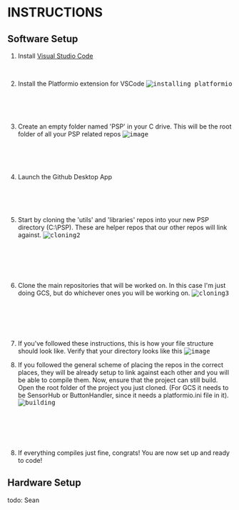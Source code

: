 # INSTRUCTIONS

## Software Setup
1. Install [Visual Studio Code](https://code.visualstudio.com/download)

<br />

2. Install the Platformio extension for VSCode
<kbd>![installing platformio](https://user-images.githubusercontent.com/67335671/173987704-f05849cd-8c8c-4073-8ee9-9ca2ec6518bf.gif)</kbd>

<br /><br /><br />

3. Create an empty folder named 'PSP' in your C drive. This will be the root folder of all your PSP related repos
<kbd>![image](https://user-images.githubusercontent.com/67335671/173953442-e841642a-dc49-4e82-a292-65fcd60e891c.png)</kbd>

<br /><br /><br />

4. Launch the Github Desktop App

<br /><br /><br />

5. Start by cloning the 'utils' and 'libraries' repos into your new PSP directory (C:\PSP\). These are helper repos that our other repos will link against. 
<kbd>![cloning2](https://user-images.githubusercontent.com/67335671/173955429-8815b907-e45f-4516-9b6c-2c6effbdac3e.gif)</kbd>

<br /><br /><br /><br />

6. Clone the main repositories that will be worked on. In this case I'm just doing GCS, but do whichever ones you will be working on.
<kbd>![cloning3](https://user-images.githubusercontent.com/67335671/173982976-74d16ae6-841f-4a22-99df-84f195f0582c.gif)</kbd>

<br /><br /><br /><br />

7. If you've followed these instructions, this is how your file structure should look like. Verify that your directory looks like this
<kbd>![image](https://user-images.githubusercontent.com/67335671/173988163-71beb361-413f-4ca0-8bbc-dbd5f1d84043.png)</kbd>



7. If you followed the general scheme of placing the repos in the correct places, they will be already setup to link against each other and you will be able to compile them. Now, ensure that the project can still build. Open the root folder of the project you just cloned. (For GCS it needs to be SensorHub or ButtonHandler, since it needs a platformio.ini file in it).
<kbd>![building](https://user-images.githubusercontent.com/67335671/173985598-f59468d3-58bd-41df-80b1-2a0cc77b2601.gif)</kbd>

<br /><br /><br /><br />

8. If everything compiles just fine, congrats! You are now set up and ready to code!

## Hardware Setup
todo: Sean
